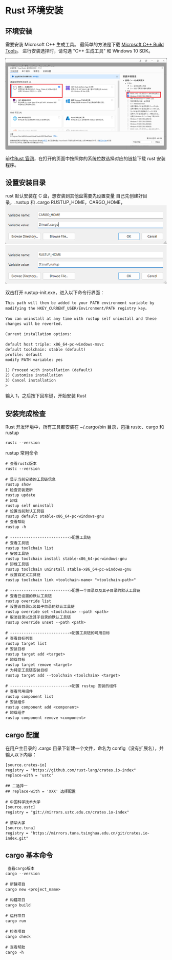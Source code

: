 # Rust 环境安装

## 环境安装

需要安装 Microsoft C++ 生成工具。 最简单的方法是下载 [Microsoft C++ Build Tools](https://visualstudio.microsoft.com/visual-cpp-build-tools/)。 进行安装选择时，请勾选 "C++ 生成工具" 和 Windows 10 SDK。

![](./img/msvc环境.png)

前往[Rust 官网](https://www.rust-lang.org/learn/get-started)，在打开的页面中按照你的系统位数选择对应的链接下载 rust 安装程序。

## 设置安装目录

rust 默认安装在 C 盘，想安装到其他盘需要先设置变量
自己先创建好目录，.rustup 和 .cargo
RUSTUP_HOME，CARGO_HOME，
![](./img/CARGO_HOME.png)
![](./img/RUST_HOME.png)

双击打开 rustup-init.exe，进入以下命令行界面：

```text
This path will then be added to your PATH environment variable by modifying the HKEY_CURRENT_USER/Environment/PATH registry key。

You can uninstall at any time with rustup self uninstall and these changes will be reverted.

Current installation options:

default host triple: x86_64-pc-windows-msvc
default toolchain: stable (default)
profile: default
modify PATH variable: yes

1) Proceed with installation (default)
2) Customize installation
3) Cancel installation
>
```

输入 1，之后按下回车键，开始安装 Rust

## 安装完成检查

Rust 开发环境中，所有工具都安装在 ~/.cargo/bin 目录，包括 rustc、cargo 和 rustup

```shell
rustc --version
```

rustup 常用命令

```shell
# 查看rustc版本
rustc --version

# 显示当前安装的工具链信息
rustup show
# 检查安装更新
rustup update
# 卸载
rustup self uninstall
# 设置当前默认工具链
rustup default stable-x86_64-pc-windows-gnu
# 查看帮助
rustup -h

# -------------------------->配置工具链
# 查看工具链
rustup toolchain list
# 安装工具链
rustup toolchain install stable-x86_64-pc-windows-gnu
# 卸载工具链
rustup toolchain uninstall stable-x86_64-pc-windows-gnu
# 设置自定义工具链
rustup toolchain link <toolchain-name> "<toolchain-path>"

# -------------------------->配置一个目录以及其子目录的默认工具链
# 查看已设置的默认工具链
rustup override list
# 设置该目录以及其子目录的默认工具链
rustup override set <toolchain> --path <path>
# 取消目录以及其子目录的默认工具链
rustup override unset --path <path>

# -------------------------->配置工具链的可用目标
# 查看目标列表
rustup target list
# 安装目标
rustup target add <target>
# 卸载目标
rustup target remove <target>
# 为特定工具链安装目标
rustup target add --toolchain <toolchain> <target>

# -------------------------->配置 rustup 安装的组件
# 查看可用组件
rustup component list
# 安装组件
rustup component add <component>
# 卸载组件
rustup component remove <component>
```

## cargo 配置

在用户主目录的 .cargo 目录下新建一个文件，命名为 config（没有扩展名），并输入以下内容：

```text
[source.crates-io]
registry = "https://github.com/rust-lang/crates.io-index"
replace-with = 'ustc'

## 二选择一
## replace-with = 'XXX' 选择配置

# 中国科学技术大学
[source.ustc]
registry = "git://mirrors.ustc.edu.cn/crates.io-index"

# 清华大学
[source.tuna]
registry = "https://mirrors.tuna.tsinghua.edu.cn/git/crates.io-index.git"

```

## cargo 基本命令

```shell
 查看cargo版本
cargo --version

# 新建项目
cargo new <project_name>

# 构建项目
cargo build

# 运行项目
cargo run

# 检查项目
cargo check

# 查看帮助
cargo -h

```
